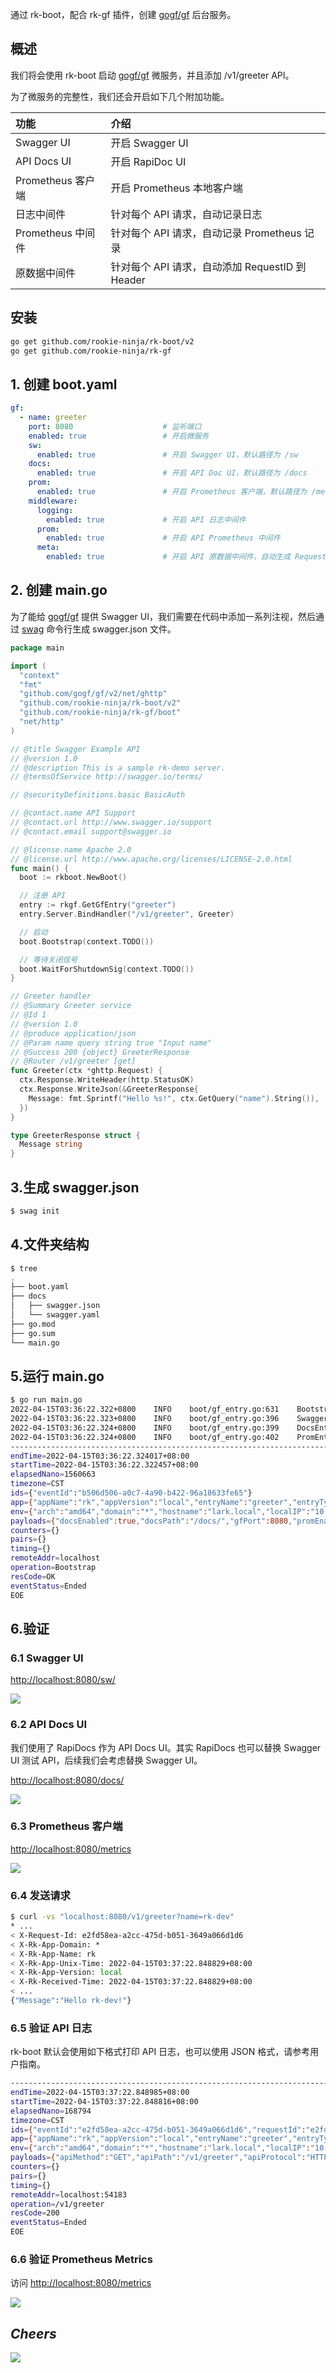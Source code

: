 通过 rk-boot，配合 rk-gf 插件，创建 [gogf/gf](https://github.com/gogf/gf) 后台服务。

## 概述
我们将会使用 rk-boot 启动 [gogf/gf](https://github.com/gogf/gf) 微服务，并且添加 /v1/greeter API。

为了微服务的完整性，我们还会开启如下几个附加功能。

| 功能             | 介绍                                  |
|:---------------|:------------------------------------|
| Swagger UI     | 开启 Swagger UI                       |
| API Docs UI    | 开启 RapiDoc UI                       |
| Prometheus 客户端 | 开启 Prometheus 本地客户端                 |
| 日志中间件          | 针对每个 API 请求，自动记录日志                  |
| Prometheus 中间件 | 针对每个 API 请求，自动记录 Prometheus 记录      |
| 原数据中间件         | 针对每个 API 请求，自动添加 RequestID 到 Header |

## 安装
```bash
go get github.com/rookie-ninja/rk-boot/v2
go get github.com/rookie-ninja/rk-gf
```

## 1. 创建 boot.yaml
```yaml
gf:
  - name: greeter
    port: 8080                    # 监听端口
    enabled: true                 # 开启微服务
    sw:
      enabled: true               # 开启 Swagger UI，默认路径为 /sw
    docs:
      enabled: true               # 开启 API Doc UI，默认路径为 /docs
    prom:
      enabled: true               # 开启 Prometheus 客户端，默认路径为 /metrics
    middleware:
      logging:
        enabled: true             # 开启 API 日志中间件
      prom:
        enabled: true             # 开启 API Prometheus 中间件
      meta:
        enabled: true             # 开启 API 原数据中间件，自动生成 RequestID
```

## 2. 创建 main.go
为了能给 [gogf/gf](https://github.com/gogf/gf) 提供 Swagger UI，我们需要在代码中添加一系列注视，然后通过 [swag](https://github.com/swaggo/swag) 命令行生成 swagger.json 文件。

```go
package main

import (
  "context"
  "fmt"
  "github.com/gogf/gf/v2/net/ghttp"
  "github.com/rookie-ninja/rk-boot/v2"
  "github.com/rookie-ninja/rk-gf/boot"
  "net/http"
)

// @title Swagger Example API
// @version 1.0
// @description This is a sample rk-demo server.
// @termsOfService http://swagger.io/terms/

// @securityDefinitions.basic BasicAuth

// @contact.name API Support
// @contact.url http://www.swagger.io/support
// @contact.email support@swagger.io

// @license.name Apache 2.0
// @license.url http://www.apache.org/licenses/LICENSE-2.0.html
func main() {
  boot := rkboot.NewBoot()

  // 注册 API
  entry := rkgf.GetGfEntry("greeter")
  entry.Server.BindHandler("/v1/greeter", Greeter)

  // 启动
  boot.Bootstrap(context.TODO())

  // 等待关闭信号
  boot.WaitForShutdownSig(context.TODO())
}

// Greeter handler
// @Summary Greeter service
// @Id 1
// @version 1.0
// @produce application/json
// @Param name query string true "Input name"
// @Success 200 {object} GreeterResponse
// @Router /v1/greeter [get]
func Greeter(ctx *ghttp.Request) {
  ctx.Response.WriteHeader(http.StatusOK)
  ctx.Response.WriteJson(&GreeterResponse{
    Message: fmt.Sprintf("Hello %s!", ctx.GetQuery("name").String()),
  })
}

type GreeterResponse struct {
  Message string
}
```

## 3.生成 swagger.json

```bash
$ swag init
```

## 4.文件夹结构
```bash
$ tree
.
├── boot.yaml
├── docs
│   ├── swagger.json
│   └── swagger.yaml
├── go.mod
├── go.sum
└── main.go
```

## 5.运行 main.go
```bash
$ go run main.go
2022-04-15T03:36:22.322+0800    INFO    boot/gf_entry.go:631    Bootstrap gfEntry       {"eventId": "b506d506-a0c7-4a90-b422-96a18633fe65", "entryName": "greeter", "entryType": "GoFrameEntry"}
2022-04-15T03:36:22.323+0800    INFO    boot/gf_entry.go:396    SwaggerEntry: http://localhost:8080/sw/
2022-04-15T03:36:22.324+0800    INFO    boot/gf_entry.go:399    DocsEntry: http://localhost:8080/docs/
2022-04-15T03:36:22.324+0800    INFO    boot/gf_entry.go:402    PromEntry: http://localhost:8080/metrics
------------------------------------------------------------------------
endTime=2022-04-15T03:36:22.324017+08:00
startTime=2022-04-15T03:36:22.322457+08:00
elapsedNano=1560663
timezone=CST
ids={"eventId":"b506d506-a0c7-4a90-b422-96a18633fe65"}
app={"appName":"rk","appVersion":"local","entryName":"greeter","entryType":"GoFrameEntry"}
env={"arch":"amd64","domain":"*","hostname":"lark.local","localIP":"10.8.0.6","os":"darwin"}
payloads={"docsEnabled":true,"docsPath":"/docs/","gfPort":8080,"promEnabled":true,"promPath":"/metrics","promPort":8080,"swEnabled":true,"swPath":"/sw/"}
counters={}
pairs={}
timing={}
remoteAddr=localhost
operation=Bootstrap
resCode=OK
eventStatus=Ended
EOE
```

## 6.验证
### 6.1 Swagger UI
[http://localhost:8080/sw/](http://localhost:8080/sw/)

![](../../img/example/sw.png)

### 6.2 API Docs UI
我们使用了 RapiDocs 作为 API Docs UI。其实 RapiDocs 也可以替换 Swagger UI 测试 API，后续我们会考虑替换 Swagger UI。

[http://localhost:8080/docs/](http://localhost:8080/docs/)

![](../../img/example/docs.png)

### 6.3 Prometheus 客户端
[http://localhost:8080/metrics](http://localhost:8080/metrics)

![](../../img/example/metrics.png)

### 6.4 发送请求
```bash
$ curl -vs "localhost:8080/v1/greeter?name=rk-dev"
* ...
< X-Request-Id: e2fd58ea-a2cc-475d-b051-3649a066d1d6
< X-Rk-App-Domain: *
< X-Rk-App-Name: rk
< X-Rk-App-Unix-Time: 2022-04-15T03:37:22.848829+08:00
< X-Rk-App-Version: local
< X-Rk-Received-Time: 2022-04-15T03:37:22.848829+08:00
< ...
{"Message":"Hello rk-dev!"}
```

### 6.5 验证 API 日志
rk-boot 默认会使用如下格式打印 API 日志，也可以使用 JSON 格式，请参考用户指南。

```bash
------------------------------------------------------------------------
endTime=2022-04-15T03:37:22.848985+08:00
startTime=2022-04-15T03:37:22.848816+08:00
elapsedNano=168794
timezone=CST
ids={"eventId":"e2fd58ea-a2cc-475d-b051-3649a066d1d6","requestId":"e2fd58ea-a2cc-475d-b051-3649a066d1d6"}
app={"appName":"rk","appVersion":"local","entryName":"greeter","entryType":"GoFrameEntry"}
env={"arch":"amd64","domain":"*","hostname":"lark.local","localIP":"10.8.0.6","os":"darwin"}
payloads={"apiMethod":"GET","apiPath":"/v1/greeter","apiProtocol":"HTTP/1.1","apiQuery":"name=rk-dev","userAgent":"curl/7.64.1"}
counters={}
pairs={}
timing={}
remoteAddr=localhost:54183
operation=/v1/greeter
resCode=200
eventStatus=Ended
EOE
```

### 6.6 验证 Prometheus Metrics
访问 [http://localhost:8080/metrics](http://localhost:8080/metrics)

![](../../img/example/api-metrics-gin.png)

## _**Cheers**_
![](../../img/user-guide/cheers.png)
